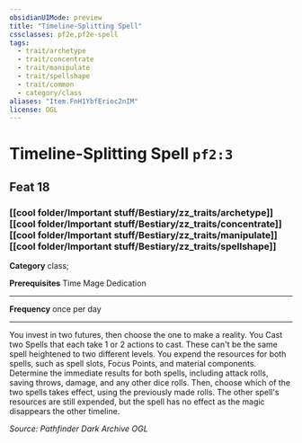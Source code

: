 ```yaml
---
obsidianUIMode: preview
title: "Timeline-Splitting Spell"
cssclasses: pf2e,pf2e-spell
tags:
  - trait/archetype
  - trait/concentrate
  - trait/manipulate
  - trait/spellshape
  - trait/common
  - category/class
aliases: "Item.FnH1YbfErioc2nIM"
license: OGL
---
```

# Timeline-Splitting Spell `pf2:3`
## Feat 18
### [[cool folder/Important stuff/Bestiary/zz_traits/archetype]][[cool folder/Important stuff/Bestiary/zz_traits/concentrate]][[cool folder/Important stuff/Bestiary/zz_traits/manipulate]][[cool folder/Important stuff/Bestiary/zz_traits/spellshape]]

**Category** class; 



**Prerequisites** Time Mage Dedication
* * *
**Frequency** once per day

* * *

You invest in two futures, then choose the one to make a reality. You Cast two Spells that each take 1 or 2 actions to cast. These can't be the same spell heightened to two different levels. You expend the resources for both spells, such as spell slots, Focus Points, and material components. Determine the immediate results for both spells, including attack rolls, saving throws, damage, and any other dice rolls. Then, choose which of the two spells takes effect, using the previously made rolls. The other spell's resources are still expended, but the spell has no effect as the magic disappears the other timeline.

*Source: Pathfinder Dark Archive*
*OGL*